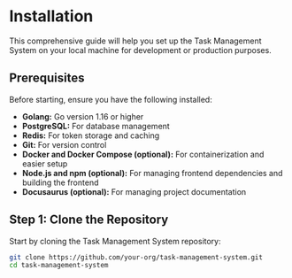 # Installation

This comprehensive guide will help you set up the Task Management System on your local machine for development or production purposes.

## Prerequisites

Before starting, ensure you have the following installed:

- **Golang:** Go version 1.16 or higher
- **PostgreSQL:** For database management
- **Redis:** For token storage and caching
- **Git:** For version control
- **Docker and Docker Compose (optional):** For containerization and easier setup
- **Node.js and npm (optional):** For managing frontend dependencies and building the frontend
- **Docusaurus (optional):** For managing project documentation

## Step 1: Clone the Repository

Start by cloning the Task Management System repository:

```bash
git clone https://github.com/your-org/task-management-system.git
cd task-management-system
